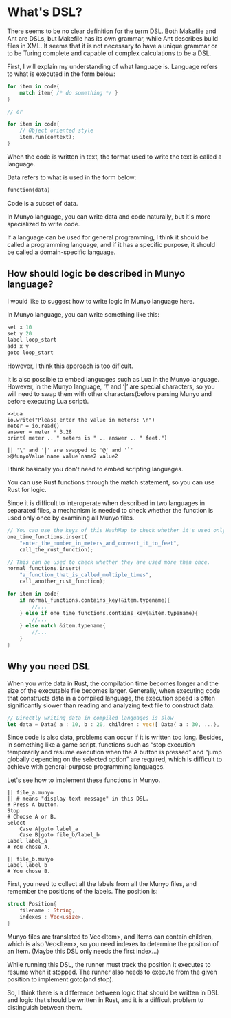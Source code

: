 # What's DSL?

There seems to be no clear definition for the term DSL. Both Makefile and Ant are DSLs, but Makefile has its own grammar, while Ant describes build files in XML. It seems that it is not necessary to have a unique grammar or to be Turing complete and capable of complex calculations to be a DSL.

First, I will explain my understanding of what language is. Language refers to what is executed in the form below:
```Rust
for item in code{
	match item{ /* do something */ }
}

// or

for item in code{
	// Object oriented style
	item.run(context);
}
```
When the code is written in text, the format used to write the text is called a language.

Data refers to what is used in the form below:
```Rust
function(data)
```
Code is a subset of data.

In Munyo language, you can write data and code naturally, but it's more specialized to write code.

If a language can be used for general programming, I think it should be called a programming language, and if it has a specific purpose, it should be called a domain-specific language.

## How should logic be described in Munyo language?

I would like to suggest how to write logic in Munyo language here.

In Munyo language, you can write something like this:
```Rust
set x 10
set y 20
label loop_start
add x y
goto loop_start
```
However, I think this approach is too dificult.

It is also possible to embed languages such as Lua in the Munyo language. However, in the Munyo language, '\\' and ‘|’ are special characters, so you will need to swap them with other characters(before parsing Munyo and before executing Lua script).
```
>>Lua
io.write("Please enter the value in meters: \n")
meter = io.read()
answer = meter * 3.28
print( meter .. " meters is " .. answer .. " feet.")

|| '\' and '|' are swapped to '@' and '`'
>@MunyoValue`name value`name2 value2
```
I think basically you don't need to embed scripting languages.

You can use Rust functions through the match statement, so you can use Rust for logic.

Since it is difficult to interoperate when described in two languages in separated files, a mechanism is needed to check whether the function is used only once by examining all Munyo files.
```Rust
// You can use the keys of this HashMap to check whether it's used only once.
one_time_functions.insert(
    "enter_the_number_in_meters_and_convert_it_to_feet", 
    call_the_rust_function);

// This can be used to check whether they are used more than once.
normal_functions.insert(
    "a_function_that_is_called_multiple_times", 
    call_another_rust_function);

for item in code{
	if normal_functions.contains_key(&item.typename){
		//...
	} else if one_time_functions.contains_key(&item.typename){
		//...
	} else match &item.typename{
		//...
	}
}
```

## Why you need DSL

When you write data in Rust, the compilation time becomes longer and the size of the executable file becomes larger. Generally, when executing code that constructs data in a compiled language, the execution speed is often significantly slower than reading and analyzing text file to construct data.
```Rust
// Directly writing data in compiled languages is slow
let data = Data{ a : 10, b : 20, children : vec![ Data{ a : 30, ...}, ...]}
```
Since code is also data, problems can occur if it is written too long. Besides, in something like a game script, functions such as “stop execution temporarily and resume execution when the A button is pressed” and “jump globally depending on the selected option” are required, which is difficult to achieve with general-purpose programming languages.

Let's see how to implement these functions in Munyo.
```
|| file_a.munyo
|| # means "display text message" in this DSL.
# Press A button.
Stop
# Choose A or B.
Select
	Case A|goto label_a
	Case B|goto file_b/label_b
Label label_a
# You chose A.

|| file_b.munyo
Label label_b
# You chose B.
```
First, you need to collect all the labels from all the Munyo files, and remember the positions of the labels. The position is:
```Rust
struct Position{
	filename : String,
	indexes : Vec<usize>,
}
```
Munyo files are translated to Vec\<Item>, and Items can contain children, which is also Vec\<Item>, so you need indexes to determine the position of an Item. (Maybe this DSL only needs the first index...)

While running this DSL, the runner must track the position it executes to resume when it stopped. The runner also needs to execute from the given position to implement goto(and stop).

So, I think there is a difference between logic that should be written in DSL and logic that should be written in Rust, and it is a difficult problem to distinguish between them.